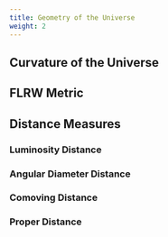 ```yaml
---
title: Geometry of the Universe
weight: 2
---
```


## Curvature of the Universe

## FLRW Metric

## Distance Measures

### Luminosity Distance

### Angular Diameter Distance

### Comoving Distance

### Proper Distance
